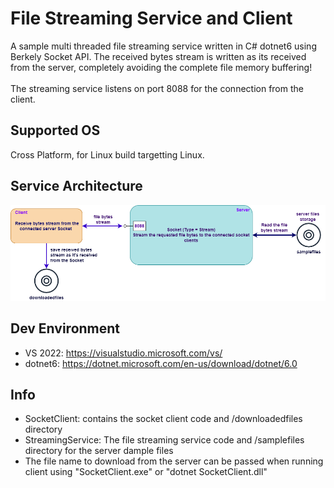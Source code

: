 # File Streaming Service and Client
A sample multi threaded file streaming service written in C# dotnet6 using Berkely Socket API. The received bytes stream is written as its received from the server, completely avoiding the complete file memory buffering!
<br>
<br> The streaming service listens on port 8088 for the connection from the client.

## Supported OS
Cross Platform, for Linux build targetting Linux.

## Service Architecture

![alternativetext](/streaming_service_architecture.png)

## Dev Environment
- VS 2022: https://visualstudio.microsoft.com/vs/
- dotnet6: https://dotnet.microsoft.com/en-us/download/dotnet/6.0

## Info
- SocketClient: contains the socket client code and /downloadedfiles directory
- StreamingService: The file streaming service code and /samplefiles directory for the server dample files
- The file name to download from the server can be passed when running client using "SocketClient.exe" or "dotnet SocketClient.dll"
  
